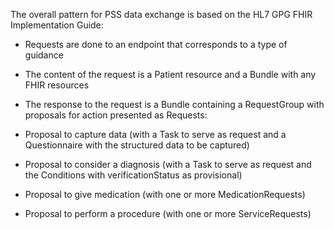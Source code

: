 The overall pattern for PSS data exchange is based on the HL7 GPG FHIR Implementation Guide:

* Requests are done to an endpoint that corresponds to a type of guidance

* The content of the request is a Patient resource and a Bundle with any FHIR resources

* The response to the request is a Bundle containing a RequestGroup with proposals for action presented as Requests:
* Proposal to capture data (with a Task to serve as request and a Questionnaire with the structured data to be captured)
* Proposal to consider a diagnosis (with a Task to serve as request and the Conditions with verificationStatus as provisional)
* Proposal to give medication (with one or more MedicationRequests)
* Proposal to perform a procedure (with one or more ServiceRequests)

